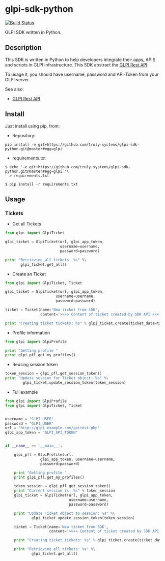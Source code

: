 # glpi-sdk-python

[![Build Status](https://travis-ci.org/truly-systems/glpi-sdk-python.svg?branch=maste)](https://travis-ci.org/truly-systems/glpi-sdk-python)

GLPI SDK written in Python.

## Description

This SDK is written in Python to help developers integrate their apps, APIS
and scripts in GLPI infrastructure. This SDK abstract the [GLPI Rest API](https://github.com/glpi-project/glpi/blob/9.1/bugfixes/apirest.md)

To usage it, you should have username, password and API-Token from your GLPI
server.

See also:
* [GLPI Rest API](https://github.com/glpi-project/glpi/blob/9.1/bugfixes/apirest.md#list-searchoptions)

## Install

Just install using pip, from:

* Repository:

`pip install -e git+https://github.com/truly-systems/glpi-sdk-python.git@master#egg=glpi`

* requirements.txt

```shell
$ echo '-e git+https://github.com/truly-systems/glpi-sdk-python.git@master#egg=glpi`'\
  > requirements.txt

$ pip install -r requirements.txt
```

## Usage

### Tickets

* Get all Tickets

```python
from glpi import GlpiTicket

glpi_ticket = GlpiTicket(url, glpi_app_token,
                         username=username,
                         password=password)

print "Retrieving all tickets: %s" %\
       glpi_ticket.get_all()
```

* Create an Ticket

```python
from glpi import GlpiTicket, Ticket

glpi_ticket = GlpiTicket(url, glpi_app_token,
                       username=username,
                       password=password)

ticket = Ticket(name='New ticket from SDK',
                content='>>>> Content of ticket created by SDK API <<<')

print "Creating ticket tickets: %s" % glpi_ticket.create(ticket_data=ticket)

```

* Profile information

```python
from glpi import GlpiProfile

print "Getting profile "
print glpi_pfl.get_my_profiles()
```

* Reusing session token

```python
token_session = glpi_pfl.get_session_token()
print "Update session for Ticket object: %s" %\
        glpi_ticket.update_session_token(token_session)

```

* Full example

```python
from glpi import GlpiProfile
from glpi import GlpiTicket, Ticket


username = "GLPI_USER"
password = "GLPI_USER"
url = 'http://glpi.example.com/apirest.php'
glpi_app_token = "GLPI_API_TOKEN"


if __name__ == '__main__':

    glpi_pfl = GlpiProfile(url,
                glpi_app_token, username=username,
                password=password)

    print "Getting profile "
    print glpi_pfl.get_my_profiles()

    token_session = glpi_pfl.get_session_token()
    print "Current session is: %s" % token_session
    glpi_ticket = GlpiTicket(url, glpi_app_token,
                             username=username,
                             password=password)

    print "Update Ticket object to session: %s" %\
            glpi_ticket.update_session_token(token_session)

    ticket = Ticket(name='New ticket from SDK',
                    content='>>>> Content of ticket created by SDK API <<<')

    print "Creating ticket tickets: %s" % glpi_ticket.create(ticket_data=ticket)

    print "Retrieving all tickets: %s" %\
            glpi_ticket.get_all()

```

